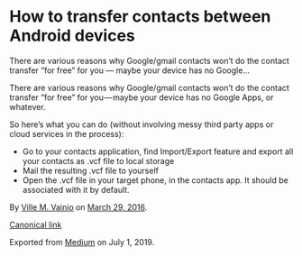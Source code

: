 # How to transfer contacts between Android devices

There are various reasons why Google/gmail contacts won’t do the contact transfer “for free” for you — maybe your device has no Google…

There are various reasons why Google/gmail contacts won’t do the contact transfer “for free” for you — maybe your device has no Google Apps, or whatever.

So here’s what you can do (without involving messy third party apps or cloud services in the process):

*   Go to your contacts application, find Import/Export feature and export all your contacts as .vcf file to local storage
*   Mail the resulting .vcf file to yourself
*   Open the .vcf file in your target phone, in the contacts app. It should be associated with it by default.

By [Ville M. Vainio](https://medium.com/@vivainio) on [March 29, 2016](https://medium.com/p/a46eafb9741d).

[Canonical link](https://medium.com/@vivainio/how-to-transfer-contacts-between-android-devices-a46eafb9741d)

Exported from [Medium](https://medium.com) on July 1, 2019.